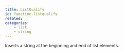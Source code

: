 ```yaml
---
title: ListQualify
id: function-listqualify
related:
categories:
    - list
    - string
---
```


Inserts a string at the beginning and end of list elements.

